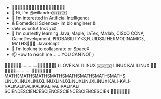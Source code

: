 - 🐧🐧🐧🐧🐧🐧🐧🐧🐧🐧🐧🐧🐧🐧🐧🐧🐧🐧🐧
- 👋 Hi, I’m @willandru🇨🇴🇨🇴
- 👀 I’m interested in Artificial Intelligence 
- & Biomedical Sciences- im bio engineer &
-  data scientist (not yet)
- 🌱 I’m currently learning Java, Maple, LaTex, Matlab, CISCO CCNA, GameDevelopment, PROBABILITY<3,FLUIDS&THERMODINAMICS, MATHS🐧🐧🐧, JavaScript
- 💞️ I’m looking to collaborate on SpaceX 
- 📫 How to reach me ... ...YOU CAN NOT )


🐧🐧🐧🐧🐧🐧.............🐧🐧🐧🐧🐧🐧🐧
I LOVE KALI LINUX 🇨🇴🇨🇴
LINUX KALILINUX
🐧🐧🐧🐧🐧🐧.............🐧🐧🐧🐧🐧🐧🐧
MATHSMATHSMATHSMATHSMATHSMATHSMATHSMATHS
LINUXLINUXLINUXLINUXLINUXLINUXLINUXLINUX
KALI-KALI-KALIKALIKALIKALIKALIKALIKALIKALI
SCIENCESCIENCESCIENCESCIENCESCIENCESCIEN
🐧🐧🐧🐧🐧🇨🇴
<!---
willandru/willandru is a ✨ special ✨ repository because its `README.md` (this file) appears on your GitHub profile.
You can click the Preview link to take a look at your changes.
--->

